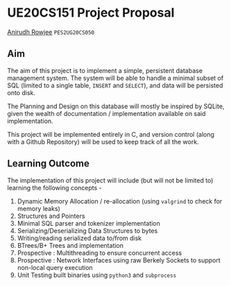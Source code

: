 # UE20CS151 Project Proposal
[Anirudh Rowjee](https://www.github.com/anirudhRowjee) `PES2UG20CS050`

## Aim
The aim of this project is to implement a simple, persistent database management system. The system will be able to handle a minimal subset of SQL (limited to a single table, `INSERT` and `SELECT`), and data will be persisted onto disk. 

The Planning and Design on this database will mostly be inspired by SQLite, given the wealth of documentation / implementation available on said implementation.

This project will be implemented entirely in C, and version control (along with a Github Repository) will be used to keep track of all the work.

## Learning Outcome
The implementation of this project will include (but will not be limited to) learning the following concepts - 
1. Dynamic Memory Allocation / re-allocation (using `valgrind` to check for memory leaks)
2. Structures and Pointers
3. Minimal SQL parser and tokenizer implementation
4. Serializing/Deserializing Data Structures to bytes
5. Writing/reading serialized data to/from disk
6. BTrees/B+ Trees and implementation 
7. Prospective : Multithreading to ensure concurrent access
8. Prospective : Network Interfaces using raw Berkely Sockets to support non-local query execution
9. Unit Testing built binaries using `python3` and `subprocess`


